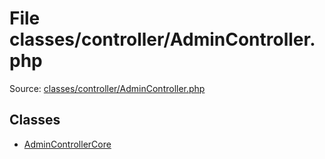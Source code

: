 File classes/controller/AdminController.php
=========

Source: [classes/controller/AdminController.php](https://github.com/PrestaShop/PrestaShop/blob/1.6.1.1/classes/controller/AdminController.php)


Classes
-------

* [AdminControllerCore](class.AdminControllerCore.md)

